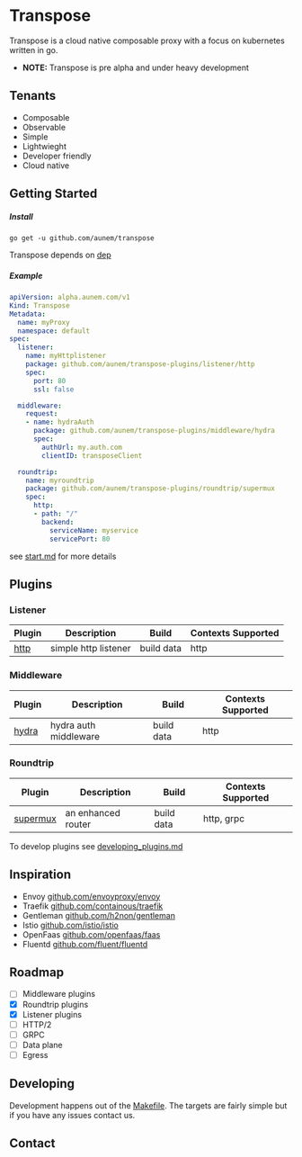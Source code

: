 # Transpose

Transpose is a cloud native composable proxy with a focus on kubernetes written in go.

* **NOTE:** Transpose is pre alpha and under heavy development

## Tenants

* Composable
* Observable
* Simple
* Lightwieght
* Developer friendly
* Cloud native

## Getting Started

##### Install
`go get -u github.com/aunem/transpose`   

Transpose depends on [dep](github.com/golang/dep)

##### Example
```yaml
apiVersion: alpha.aunem.com/v1
Kind: Transpose
Metadata:
  name: myProxy
  namespace: default
spec:
  listener:
    name: myHttplistener
    package: github.com/aunem/transpose-plugins/listener/http
    spec: 
      port: 80
      ssl: false

  middleware:
    request:
    - name: hydraAuth
      package: github.com/aunem/transpose-plugins/middleware/hydra
      spec:
        authUrl: my.auth.com
        clientID: transposeClient

  roundtrip:
    name: myroundtrip
    package: github.com/aunem/transpose-plugins/roundtrip/supermux
    spec:
      http:
      - path: "/"
        backend:
          serviceName: myservice
          servicePort: 80
```

see [start.md](docs/start.md) for more details

## Plugins

### Listener
Plugin | Description | Build | Contexts Supported
--- | --- | --- | ---
[http](github.com/aunem/transpose-plugins/listener/http)| simple http listener | build data | http

### Middleware
Plugin | Description | Build | Contexts Supported
--- | --- | --- | ---
[hydra](github.com/aunem/transpose-plugins/middleware/hydra)| hydra auth middleware | build data | http

### Roundtrip
Plugin | Description | Build | Contexts Supported
--- | --- | --- | ---
[supermux](github.com/aunem/transpose-plugins/roundtrip/supermux)| an enhanced router | build data | http, grpc

    
       
To develop plugins see [developing_plugins.md](docs/developing_plugins.md)

## Inspiration

* Envoy [github.com/envoyproxy/envoy](github.com/envoyproxy/envoy)
* Traefik [github.com/containous/traefik](github.com/containous/traefik)
* Gentleman [github.com/h2non/gentleman](github.com/h2non/gentleman)
* Istio [github.com/istio/istio](github.com/istio/istio)
* OpenFaas [github.com/openfaas/faas](github.com/openfaas/faas)
* Fluentd [github.com/fluent/fluentd](github.com/fluent/fluentd)

## Roadmap

- [ ] Middleware plugins   
- [x] Roundtrip plugins   
- [x] Listener plugins
- [ ] HTTP/2   
- [ ] GRPC   
- [ ] Data plane    
- [ ] Egress 

## Developing

Development happens out of the [Makefile](./Makefile). The targets are fairly simple but if you have any issues contact us.

## Contact
